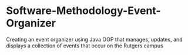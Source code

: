 # Software-Methodology-Event-Organizer
 Creating an event organizer using Java OOP that manages, updates, and displays a collection of events that occur on the Rutgers campus
